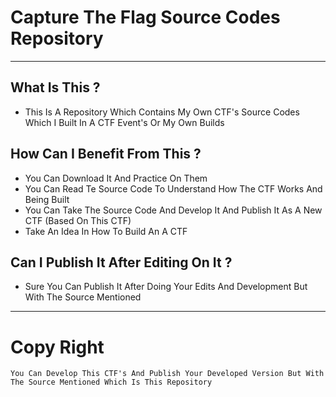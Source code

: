# Capture The Flag Source Codes Repository
_____________

## What Is This ?
* This Is A Repository Which Contains My Own CTF's Source Codes Which I Built In A CTF Event's Or My Own Builds


## How Can I Benefit From This ?
* You Can Download It And Practice On Them
* You Can Read Te Source Code To Understand How The CTF Works And Being Built
* You Can Take The Source Code And Develop It And Publish It As A New CTF (Based On This CTF)
* Take An Idea In How To Build An A CTF

## Can I Publish It After Editing On It ?
* Sure You Can Publish It After Doing Your Edits And Development But With The Source Mentioned


_____________

# Copy Right

`You Can Develop This CTF's And Publish Your Developed Version But With The Source Mentioned Which Is This Repository`
